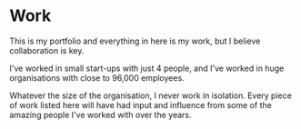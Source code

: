 #  Work

This is my portfolio and everything in here is my work, but I believe 
collaboration is key.

I've worked in small start-ups with just 4 people, and I've worked in huge 
organisations with close to 96,000 employees.

Whatever the size of the organisation, I never work in isolation. 
Every piece of work listed here will have had input and 
influence from some of the amazing people I've worked with over the years.
